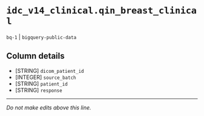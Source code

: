 # `idc_v14_clinical.qin_breast_clinical`
`bq-1` | `bigquery-public-data`

## Column details
* [STRING]    `dicom_patient_id`
* [INTEGER]   `source_batch`
* [STRING]    `patient_id`
* [STRING]    `response`

-------------------------------------------------------------------------------
*Do not make edits above this line.*
